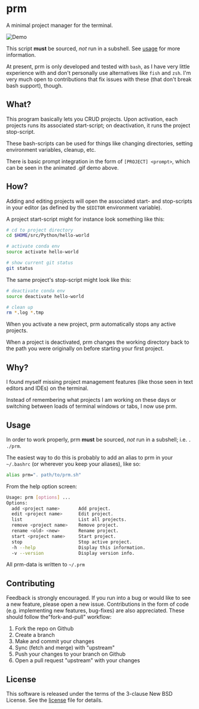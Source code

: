 # prm
A minimal project manager for the terminal.

![Demo](https://github.com/eivind88/prm/blob/demo/prm.gif)

This script **must** be sourced, *not* run in a subshell.
See [usage](#usage) for more information.

At present, prm is only developed and tested with `bash`, as I have very little experience with and don't personally use alternatives like `fish` and `zsh`.
I'm very much open to contributions that fix issues with these (that don't break bash support), though.

## What?
This program basically lets you CRUD projects. Upon activation, each projects runs its associated start-script; on deactivation, it runs the project stop-script.

These bash-scripts can be used for things like changing directories, setting environment variables, cleanup, etc.

There is basic prompt integration in the form of `[PROJECT] <prompt>`, which can be seen in the animated .gif demo above.

## How?
Adding and editing projects will open the associated start- and stop-scripts in your editor (as defined by the `$EDITOR` environment variable).

A project start-script might for instance look something like this:

```bash
# cd to project directory
cd $HOME/src/Python/hello-world

# activate conda env
source activate hello-world

# show current git status
git status
```

The same project's stop-script might look like this:

```bash
# deactivate conda env
source deactivate hello-world

# clean up
rm *.log *.tmp
```

When you activate a new project, prm automatically stops any active projects.

When a project is deactivated, prm changes the working directory back to the path you were originally on before starting your first project.

## Why?
I found myself missing project management features (like those seen in text editors and IDEs) on the terminal.

Instead of remembering what projects I am working on these days or switching between loads of terminal windows or tabs, I now use prm.

## Usage
In order to work properly, prm **must** be sourced, *not* run in a subshell; i.e. `. ./prm`.

The easiest way to do this is probably to add an alias to prm in your `~/.bashrc` (or wherever you keep your aliases), like so:

```bash
alias prm=". path/to/prm.sh"
```

From the help option screen:

```bash
Usage: prm [options] ...
Options:
  add <project name>       Add project.
  edit <project name>      Edit project.
  list                     List all projects.
  remove <project name>    Remove project.
  rename <old> <new>       Rename project.
  start <project name>     Start project.
  stop                     Stop active project.
  -h --help                Display this information.
  -v --version             Display version info.
```

All prm-data is written to `~/.prm`

## Contributing
Feedback is strongly encouraged. If you run into a bug or would like to see a new feature, please open a new issue. Contributions in the form of code (e.g. implementing new features, bug-fixes) are also appreciated. These should follow the"fork-and-pull" workflow:

1. Fork the repo on Github
2. Create a branch
3. Make and commit your changes
4. Sync (fetch and merge) with "upstream"
5. Push your changes to your branch on Github
6. Open a pull request "upstream" with your changes

## License
This software is released under the terms of the 3-clause New BSD License. See the [license](LICENSE.txt) file for details.
